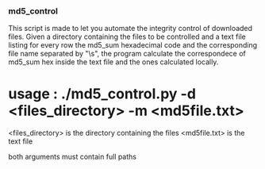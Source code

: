 ### md5_control

This script is made to let you automate the integrity control of downloaded files.
Given a directory containing the files to be controlled and a text file listing for every row the md5_sum hexadecimal code and the corresponding file name separated by "\s", the program calculate the correspondece of md5_sum hex inside the text file and the ones calculated locally.

# usage :       ./md5_control.py -d <files_directory> -m <md5file.txt>

<files_directory> is the directory containing the files
<md5file.txt> is the text file

both arguments must contain full paths 
